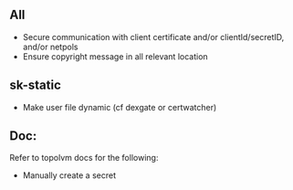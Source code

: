 
## All

- Secure communication with client certificate and/or clientId/secretID, and/or netpols
- Ensure copyright message in all relevant location

## sk-static

- Make user file dynamic (cf dexgate or certwatcher)


## Doc:

Refer to topolvm docs for the following:
- Manually create a secret



